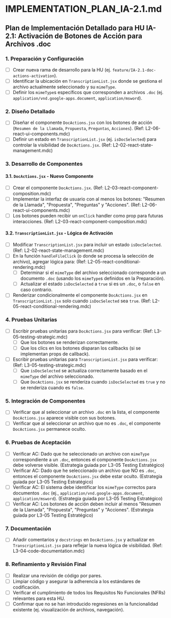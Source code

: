 # IMPLEMENTATION_PLAN_IA-2.1.md

## Plan de Implementación Detallado para HU IA-2.1: Activación de Botones de Acción para Archivos .doc

### 1. Preparación y Configuración

- [ ] Crear nueva rama de desarrollo para la HU (ej. `feature/IA-2.1-doc-actions-activation`).
- [ ] Identificar la ubicación en `TranscriptionList.jsx` donde se gestiona el archivo actualmente seleccionado y su `mimeType`.
- [ ] Definir los `mimeType`s específicos que corresponden a archivos `.doc` (ej. `application/vnd.google-apps.document`, `application/msword`).

### 2. Diseño Detallado

- [ ] Diseñar el componente `DocActions.jsx` con los botones de acción (`Resumen de la Llamada`, `Propuesta`, `Preguntas`, `Acciones`). (Ref: L2-06-react-ui-components.mdc)
- [ ] Definir un estado en `TranscriptionList.jsx` (ej. `isDocSelected`) para controlar la visibilidad de `DocActions.jsx`. (Ref: L2-02-react-state-management.mdc)

### 3. Desarrollo de Componentes

#### 3.1. `DocActions.jsx` - Nuevo Componente

- [ ] Crear el componente `DocActions.jsx`. (Ref: L2-03-react-component-composition.mdc)
- [ ] Implementar la interfaz de usuario con al menos los botones: "Resumen de la Llamada", "Propuesta", "Preguntas" y "Acciones". (Ref: L2-06-react-ui-components.mdc)
- [ ] Los botones pueden recibir un `onClick` handler como prop para futuras interacciones. (Ref: L2-03-react-component-composition.mdc)

#### 3.2. `TranscriptionList.jsx` - Lógica de Activación

- [ ] Modificar `TranscriptionList.jsx` para incluir un estado `isDocSelected`. (Ref: L2-02-react-state-management.mdc)
- [ ] En la función `handleFileClick` (o donde se procesa la selección de archivo), agregar lógica para: (Ref: L2-05-react-conditional-rendering.mdc)
    - [ ] Determinar si el `mimeType` del archivo seleccionado corresponde a un documento `.doc` (usando los `mimeType`s definidos en la Preparación).
    - [ ] Actualizar el estado `isDocSelected` a `true` si es un `.doc`, o `false` en caso contrario.
- [ ] Renderizar condicionalmente el componente `DocActions.jsx` en `TranscriptionList.jsx` solo cuando `isDocSelected` sea `true`. (Ref: L2-05-react-conditional-rendering.mdc)

### 4. Pruebas Unitarias

- [ ] Escribir pruebas unitarias para `DocActions.jsx` para verificar: (Ref: L3-05-testing-strategic.mdc)
    - [ ] Que los botones se renderizan correctamente.
    - [ ] Que los clics en los botones disparan los callbacks (si se implementan props de callback).
- [ ] Escribir pruebas unitarias para `TranscriptionList.jsx` para verificar: (Ref: L3-05-testing-strategic.mdc)
    - [ ] Que `isDocSelected` se actualiza correctamente basado en el `mimeType` del archivo seleccionado.
    - [ ] Que `DocActions.jsx` se renderiza cuando `isDocSelected` es `true` y no se renderiza cuando es `false`.

### 5. Integración de Componentes

- [ ] Verificar que al seleccionar un archivo `.doc` en la lista, el componente `DocActions.jsx` aparece visible con sus botones.
- [ ] Verificar que al seleccionar un archivo que no es `.doc`, el componente `DocActions.jsx` permanece oculto.

### 6. Pruebas de Aceptación

- [ ] Verificar AC: Dado que he seleccionado un archivo con `mimeType` correspondiente a un `.doc`, entonces el componente `DocActions.jsx` debe volverse visible. (Estrategia guiada por L3-05 Testing Estratégico)
- [ ] Verificar AC: Dado que he seleccionado un archivo que NO es `.doc`, entonces el componente `DocActions.jsx` debe estar oculto. (Estrategia guiada por L3-05 Testing Estratégico)
- [ ] Verificar AC: El sistema debe identificar los `mimeType` correctos para documentos `.doc` (ej., `application/vnd.google-apps.document`, `application/msword`). (Estrategia guiada por L3-05 Testing Estratégico)
- [ ] Verificar AC: Los botones de acción deben incluir al menos "Resumen de la Llamada", "Propuesta", "Preguntas" y "Acciones". (Estrategia guiada por L3-05 Testing Estratégico)

### 7. Documentación

- [ ] Añadir comentarios y `docstrings` en `DocActions.jsx` y actualizar en `TranscriptionList.jsx` para reflejar la nueva lógica de visibilidad. (Ref: L3-04-code-documentation.mdc)

### 8. Refinamiento y Revisión Final

- [ ] Realizar una revisión de código por pares.
- [ ] Limpiar código y asegurar la adherencia a los estándares de codificación.
- [ ] Verificar el cumplimiento de todos los Requisitos No Funcionales (NFRs) relevantes para esta HU.
- [ ] Confirmar que no se han introducido regresiones en la funcionalidad existente (ej. visualización de archivos, navegación).
